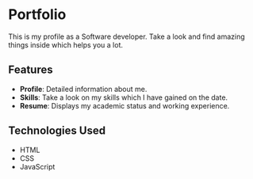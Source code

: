 # Portfolio 

This is my profile as a Software developer. Take a look and find amazing things inside which helps you a lot.

## Features

- **Profile**: Detailed information about me.
- **Skills**: Take a look on my skills which I have gained on the date.
- **Resume**: Displays my academic status and working experience.

## Technologies Used

- HTML
- CSS
- JavaScript
